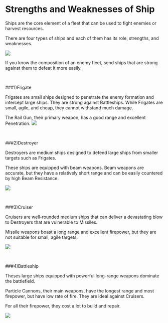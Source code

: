 # Strengths and Weaknesses of Ship

 Ships are the core element of a fleet that can be used to fight enemies or harvest resources.

There are four types of ships and each of them has its role, strengths, and weaknesses.

![](https://s3.ap-northeast-2.amazonaws.com/an2img/guide/201_001ShipAttribute.png)

If you know the composition of an enemy fleet, send ships that are strong against them to defeat it more easily.

<br>

###1)Frigate

 Frigates are small ships designed to penetrate the enemy formation and intercept large ships. They are strong against Battleships. While Frigates are small, agile, and cheap, they cannot withstand much damage.

The Rail Gun, their primary weapon, has a good range and excellent Penetration. ![](https://s3.ap-northeast-2.amazonaws.com/an2img/guide/201_002Frigate.PNG)

<br>

###2)Destroyer

 Destroyers are medium ships designed to defend large ships from smaller targets such as Frigates.

These ships are equipped with beam weapons. Beam weapons are accurate, but they have a relatively short range and can be easily countered by high Beam Resistance. 

![](https://s3.ap-northeast-2.amazonaws.com/an2img/guide/201_003Destroyer.PNG)

<br>

###3)Cruiser

 Cruisers are well-rounded medium ships that can deliver a devastating blow to Destroyers that are vulnerable to Missiles. 

Missile weapons boast a long range and excellent firepower, but they are not suitable for small, agile targets. 

![](https://s3.ap-northeast-2.amazonaws.com/an2img/guide/201_004Cruiser.PNG)

<br>

###4)Battleship

 Theses large ships equipped with powerful long-range weapons dominate the battlefield.

Particle Cannons, their main weapons, have the longest range and most firepower, but have low rate of fire. They are ideal against Cruisers. 

For all their firepower, they cost a lot to build and repair. 

![](https://s3.ap-northeast-2.amazonaws.com/an2img/guide/201_005Battleship.PNG)